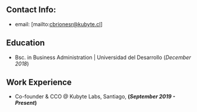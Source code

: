 
## Contact Info:
- email: [mailto:cbrionesr@kubyte.cl]


## Education
- Bsc. in Business Administration | Universidad del Desarrollo (_December 2018_)

## Work Experience
- 	Co-founder & CCO @ Kubyte Labs, Santiago, **(_September 2019 - Present_)**